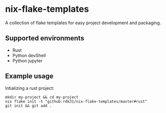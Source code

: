 # nix-flake-templates

A collection of flake templates for easy project development and packaging.

## Supported environments

- Rust
- Python devShell
- Python jupyter

## Example usage

Intializing a rust project:

```
mkdir my-project && cd my-project
nix flake init -t "github:rdk31/nix-flake-templates/master#rust"
git init && git add .
```
